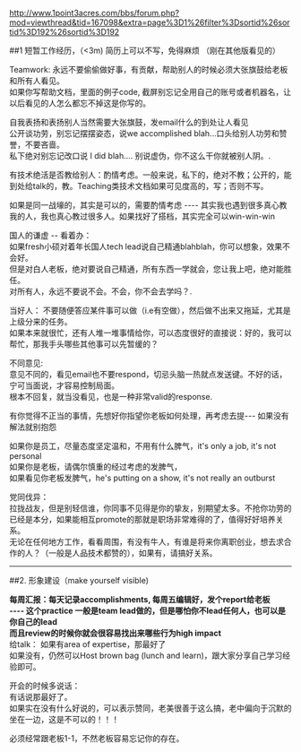 http://www.1point3acres.com/bbs/forum.php?mod=viewthread&tid=167098&extra=page%3D1%26filter%3Dsortid%26sortid%3D192%26sortid%3D192

##1
短暂工作经历，（<3m) 
简历上可以不写，免得麻烦 （刚在其他版看见的）

Teamwork: 
永远不要偷偷做好事，有贡献，帮助别人的时候必须大张旗鼓给老板和所有人看见。  
如果你写帮助文档，里面的例子code, 截屏别忘记全用自己的账号或者机器名，让以后看见的人怎么都忘不掉这是你写的。  
 
自我表扬和表扬别人当然需要大张旗鼓，发email什么的到处让人看见  
公开谈功劳，别忘记摆摆姿态，说we accomplished blah...口头给别人功劳和赞誉，不要吝啬。  
私下绝对别忘记改口说 I did blah.... 别说虚伪，你不这么干你就被别人阴。.   

有技术绝活是否教给别人：酌情考虑。一般来说，私下的，绝对不教；公开的，能到处给talk的，教。Teaching类技术文档如果可见度高的，写；否则不写。

如果是同一战壕的，其实是可以的，需要酌情考虑 ---- 其实我也遇到很多真心教我的人，我也真心教过很多人。如果找好了搭档，其实完全可以win-win-win

国人的谦虚 -- 看着办：  
如果fresh小硕对着年长国人tech lead说自己精通blahblah，你可以想象，效果不会好。  
但是对白人老板，绝对要说自己精通，所有东西一学就会，您让我上吧，绝对能胜任。  
对所有人，永远不要说不会。不会，你不会去学吗？.    

当好人：
不要随便答应某件事可以做（i.e有空做），然后做不出来又拖延，尤其是上级分来的任务。  
如果本来就很忙，还有人堆一堆事情给你，可以态度很好的直接说：好的，我可以帮忙，那我手头哪些其他事可以先暂缓的？  

不同意见:  
意见不同的，看见email也不要respond，切忌头脑一热就点发送键。不好的话，宁可当面说，才容易控制局面。      
根本不回复，就当没看见，也是一种非常valid的response.      

有你觉得不正当的事情，先想好你指望你老板如何处理，再考虑去提--- 如果没有解法就别抱怨  

如果你是员工，尽量态度坚定温和，不用有什么脾气，it's only a job, it's not personal  
如果你是老板，请偶尔慎重的经过考虑的发脾气，      
如果看见你老板发脾气，he's putting on a show, it's not really an outburst  

党同伐异：    
拉拢战友，但是别轻信谁，你同事不见得是你的挚友，别期望太多。不抢你功劳的已经是本分，如果能相互promote的那就是职场非常难得的了，值得好好培养关系。    
无论在任何地方工作，看看周围，有没有牛人，有谁是将来你离职创业，想去求合作的人？（一般是人品技术都赞的），如果有，请搞好关系。    
  
---

##2.
形象建设（make yourself visible)

<b>每周汇报：每天记录accomplishments, 每周五编辑好，发个report给老板  
---- 这个practice 一般是team lead做的，但是哪怕你不lead任何人，也可以是你自己的lead  
而且review的时候你就会很容易找出来哪些行为high impact</b>   
给talk：
如果有area of expertise，那最好了  
如果没有，仍然可以Host brown bag (lunch and learn)，跟大家分享自己学习经验即可。  

开会的时候多说话：  
有话说那最好了。  
如果实在没有什么好说的，可以表示赞同，老美很善于这么搞，老中偏向于沉默的坐在一边，这是不可以的！！！  

必须经常跟老板1-1，不然老板容易忘记你的存在。  
